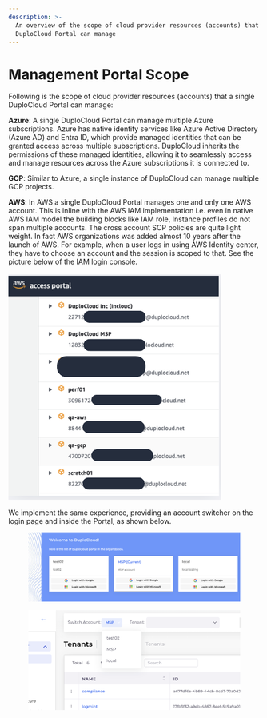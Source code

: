 ```yaml
---
description: >-
  An overview of the scope of cloud provider resources (accounts) that a
  DuploCloud Portal can manage
---
```


# Management Portal Scope

Following is the scope of cloud provider resources (accounts) that a single DuploCloud Portal can manage:

**Azure**: A single DuploCloud Portal can manage multiple Azure subscriptions. Azure has native identity services like Azure Active Directory (Azure AD) and Entra ID, which provide managed identities that can be granted access across multiple subscriptions. DuploCloud inherits the permissions of these managed identities, allowing it to seamlessly access and manage resources across the Azure subscriptions it is connected to.

**GCP**: Similar to Azure, a single instance of DuploCloud can manage multiple GCP projects.

**AWS**: In AWS a single DuploCloud Portal manages one and only one AWS account. This is inline with the AWS IAM implementation i.e. even in native AWS IAM model the building blocks like IAM role, Instance profiles do not span multiple accounts. The cross account SCP policies are quite light weight. In fact AWS organizations was added almost 10 years after the launch of AWS. For example, when a user logs in using AWS Identity center, they have to choose an account and the session is scoped to that. See the picture below of the IAM login console.\
\
![](<../../.gitbook/assets/image (1) (3).png>)

We implement the same experience, providing an account switcher on the login page and inside the Portal, as shown below.\
&#x20;&#x20;

<figure><img src="../../.gitbook/assets/image (2) (4).png" alt=""><figcaption></figcaption></figure>

<figure><img src="../../.gitbook/assets/image (3) (3).png" alt=""><figcaption></figcaption></figure>
